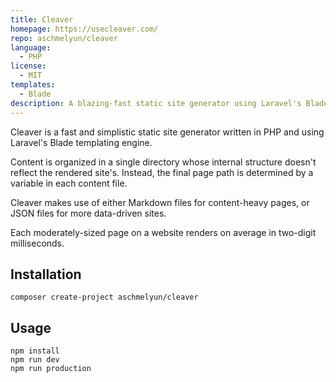 ```yaml
---
title: Cleaver
homepage: https://usecleaver.com/
repo: aschmelyun/cleaver
language:
  - PHP
license:
  - MIT
templates:
  - Blade
description: A blazing-fast static site generator using Laravel's Blade templating engine
---
```


Cleaver is a fast and simplistic static site generator written in PHP and using Laravel's Blade templating engine.

Content is organized in a single directory whose internal structure doesn't reflect the rendered site's. Instead, the final page path is determined by a variable in each content file.

Cleaver makes use of either Markdown files for content-heavy pages, or JSON files for more data-driven sites.

Each moderately-sized page on a website renders on average in two-digit milliseconds.

## Installation

`composer create-project aschmelyun/cleaver`

## Usage

`npm install`  
`npm run dev`  
`npm run production`
